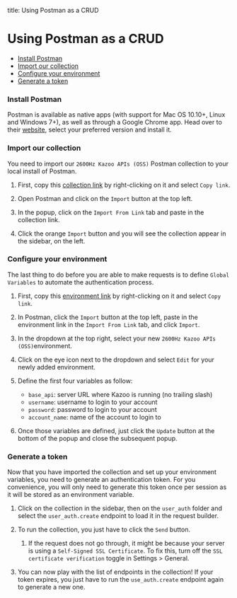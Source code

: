title: Using Postman as a CRUD

# Using Postman as a CRUD

* [Install Postman](#install-postman)
* [Import our collection](#import-our-collection)
* [Configure your environment](#configure-your-environment)
* [Generate a token](#generate-a-token)

### Install Postman

Postman is available as native apps (with support for Mac OS 10.10+, Linux and Windows 7+), as well as through a Google Chrome app. Head over to their [website](https://www.getpostman.com/apps), select your preferred version and install it.

### Import our collection

You need to import our `2600Hz Kazoo APIs (OSS)` Postman collection to your local install of Postman.

1. First, copy this [collection link][collection] by right-clicking on it and select `Copy link`.

1. Open Postman and click on the `Import` button at the top left.

1. In the popup, click on the `Import From Link` tab and paste in the collection link.

1. Click the orange `Import` button and you will see the collection appear in the sidebar, on the left.

### Configure your environment

The last thing to do before you are able to make requests is to define `Global Variables` to automate the authentication process.

1. First, copy this [environment link][environment] by right-clicking on it and select `Copy link`.

1. In Postman, click the `Import` button at the top left, paste in the environment link in the `Import From Link` tab, and click `Import`.

1. In the dropdown at the top right, select your new `2600Hz Kazoo APIs (OSS)`environment.

1. Click on the eye icon next to the dropdown and select `Edit` for your newly added environment.

1. Define the first four variables as follow:
    - `base_api`: server URL where Kazoo is running (no trailing slash)
    - `username`: username to login to your account
    - `password`: password to login to your account
    - `account_name`: name of the account to login to

1. Once those variables are defined, just click the `Update` button at the bottom of the popup and close the subsequent popup.

### Generate a token

Now that you have imported the collection and set up your environment variables, you need to generate an authentication token. For you convenience, you will only need to generate this token once per session as it will be stored as an environment variable.

1. Click on the collection in the sidebar, then on the `user_auth` folder and select the `user_auth.create` endpoint to load it in the request builder.

1. To run the collection, you just have to click the `Send` button.
    1. If the request does not go through, it might be because your server is using a `Self-Signed SSL Certificate`. To fix this, turn off the `SSL certificate verification` toggle in Settings > General.

1. You can now play with the list of endpoints in the collection! If your token expires, you just have to run the `use_auth.create` endpoint again to generate a new one.


[collection]: https://gist.githubusercontent.com/azefiel/c9f9901cd6729fba7c94131dd8815ea7/raw/3740ba1f5bbb0f16b10d2443f7da0e5e02be0beb/2600Hz%2520Kazoo%2520APIs%2520(OSS).postman_collection.json
[environment]: https://gist.githubusercontent.com/azefiel/c9f9901cd6729fba7c94131dd8815ea7/raw/3740ba1f5bbb0f16b10d2443f7da0e5e02be0beb/2600Hz%2520Kazoo%2520APIs%2520(OSS).postman_environment.json
